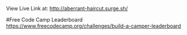 View Live Link at: 
http://aberrant-haircut.surge.sh/

#Free Code Camp Leaderboard
https://www.freecodecamp.org/challenges/build-a-camper-leaderboard